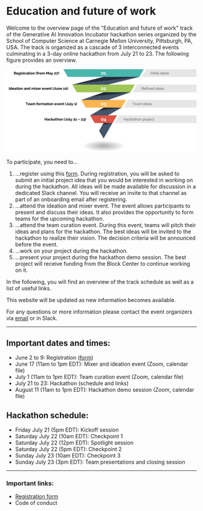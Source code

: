 # Education and future of work

Welcome to the overview page of the "Education and future of work" track of the Generative AI Innovation Incubator hackathon series organized by the School of Computer Science at Carnegie Mellon University, Pittsburgh, PA, USA. The track is organized as a cascade of 3 interconnected events culminating in a 3-day online hackathon from July 21 to 23. The following figure provides an overview.

![Track overview](overview.png?raw=true "Track overview")

To participate, you need to...
1. ...register using this [form](https://forms.gle/cyCnZG2gThDpgDkW7). During registration, you will be asked to submit an initial project idea that you would be interested in working on during the hackathon. All ideas will be made available for discussion in a dedicated Slack channel. You will receive an invite to that channel as part of an onboarding email after registering.
2. ...attend the ideation and mixer event. The event allows participants to present and discuss their ideas. It also provides the opportunity to form teams for the upcoming hackathon.
3. ...attend the team curation event. During this event, teams will pitch their ideas and plans for the hackathon. The best ideas will be invited to the hackathon to realize their vision. The decision criteria will be announced before the event.
4. ...work on your project during the hackathon.
5. ...present your project during the hackathon demo session. The best project will receive funding from the Block Center to continue working on it.

In the following, you will find an overview of the track schedule as well as a list of useful links.

This website will be updated as new information becomes available.

For any questions or more information please contact the event organizers via [email](mailto:llmhackathon2023@cs.cmu.edu) or in Slack.

---

## Important dates and times:

* June 2 to 9: Registration ([form](https://forms.gle/cyCnZG2gThDpgDkW7))
* June 17 (11am to 1pm EDT): Mixer and ideation event (Zoom, calendar file)
* July 1 (11am to 1pm EDT): Team curation event (Zoom, calendar file)
* July 21 to 23: Hackathon (schedule and links)
* August 11 (11am to 1pm EDT): Hackathon demo session (Zoom, calendar file)

## Hackathon schedule:
* Friday July 21 (5pm EDT): Kickoff session
* Saturday July 22 (10am EDT): Checkpoint 1
* Saturday July 22 (12pm EDT): Spotlight session
* Saturday July 22 (5pm EDT): Checkpoint 2
* Sunday July 23 (10am EDT): Checkpoint 3
* Sunday July 23 (3pm EDT): Team presentations and closing session

---

### Important links:

* [Registration form](https://forms.gle/cyCnZG2gThDpgDkW7)
* Code of conduct
